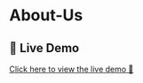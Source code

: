 # About-Us

## 🔗 Live Demo

[Click here to view the live demo 🚀](https://muzeeb-code.github.io/About-Us/)

